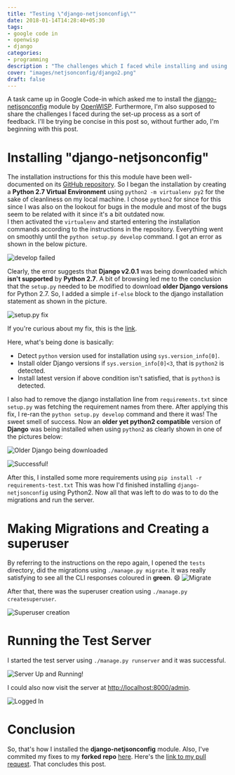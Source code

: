 ```yaml
---
title: "Testing \"django-netjsonconfig\""
date: 2018-01-14T14:28:40+05:30
tags:
- google code in
- openwisp
- django
categories:
- programming
description : "The challenges which I faced while installing and using **django-netjsonconfig**. "
cover: "images/netjsonconfig/django2.png"
draft: false
---
```

A task came up in Google Code-in which asked me to install the [django-netjsonconfig](https://github.com/openwisp/django-netjsonconfig) module by [OpenWISP](https://www.openwisp.org). Furthermore, I'm also supposed to share the challenges I faced during the set-up process as a sort of feedback. I'll be trying be concise in this post so, without further ado, I'm beginning with this post.

# Installing "django-netjsonconfig"
The installation instructions for this this module have been well-documented on its [GitHub repository](https://github.com/openwisp/django-netjsonconfig#installing-for-development). So I began the installation by creating a **Python 2.7 Virtual Environment** using `python2 -m virtualenv py2` for the sake of cleanliness on my local machine. I chose `python2` for since for this since I was also on the lookout for bugs in the module and most of the bugs seem to be related with it since it's a bit outdated now.  
I then activated the `virtualenv` and started entering the installation commands according to the instructions in the repository. Everything went on smoothly until the `python setup.py develop` command. I got an error as shown in the below picture.

![develop failed](/images/netjsonconfig/django2.png)

Clearly, the error suggests that **Django v2.0.1** was being downloaded which **isn't supported** by **Python 2.7**. A bit of browsing led me to the conclusion that the `setup.py` needed to be modified to download **older Django versions** for Python 2.7. So, I added a simple `if-else` block to the django installation statement as shown in the picture.  

![setup.py fix](/images/netjsonconfig/my-fix.png)

If you're curious about my fix,  this is the [link](https://github.com/UtkarshVerma/django-netjsonconfig/commit/1575acbbc719e539cd8ecbffc761d8b9c2023d56).

Here, what's being done is basically:

- Detect `python` version used for installation using `sys.version_info[0]`.
- Install older Django versions if `sys.version_info[0]<3`, that is `python2` is detected.
- Install latest version if above condition isn't satisfied, that is `python3` is detected.

I also had to remove the django installation line from `requirements.txt` since `setup.py` was fetching the requirement names from there. After applying this fix, I re-ran the `python setup.py develop` command and there it was! The sweet smell of success. Now an **older yet python2 compatible** version of **Django** was being installed when using `python2` as clearly shown in one of the pictures below:

![Older Django being downloaded](/images/netjsonconfig/django-v-fixed.png)

![Successful!](/images/netjsonconfig/Success!.png)

After this, I installed some more requirements using `pip install -r requirements-test.txt`
This was how I'd finished installing `django-netjsonconfig` using Python2. Now all that was left to do was to to do the migrations and run the server.

# Making Migrations and Creating a superuser
By referring to the instructions on the repo again, I opened the `tests` directory,
did the migrations using `./manage.py migrate`. It was really satisfying to see all the CLI responses coloured in **green**. :smile:
![Migrate](/images/netjsonconfig/migrate.png)

After that, there was the superuser creation using `./manage.py createsuperuser`.

![Superuser creation](/images/netjsonconfig/superuser.png)

# Running the Test Server
I started the test server using `./manage.py runserver` and it was successful. 

![Server Up and Running!](/images/netjsonconfig/up-and-running.png)

I could also now visit the server at [http://localhost:8000/admin](http://localhost/admin).   

![Logged In](/images/netjsonconfig/logged-in.png)

# Conclusion
So, that's how I installed the **django-netjsonconfig** module. Also, I've commited my fixes to my **forked repo** [here](https://github.com/UtkarshVerma/django-netjsonconfig). Here's the [link to my pull request](https://github.com/openwisp/django-netjsonconfig/pull/71). That concludes this post.
